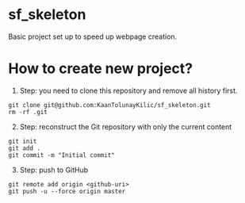 # sf_skeleton
Basic project set up to speed up webpage creation.

# How to create new project?

1. Step: you need to clone this repository and remove all history first.

```
git clone git@github.com:KaanTolunayKilic/sf_skeleton.git
rm -rf .git
```

2. Step: reconstruct the Git repository with only the current content

```
git init
git add .
git commit -m "Initial commit"
```

3. Step: push to GitHub

```
git remote add origin <github-uri>
git push -u --force origin master
```
